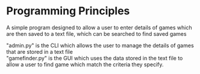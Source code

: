 # Programming Principles
A simple program designed to allow a user to enter details of games which are then saved to a text file, which can be searched to find saved games<br />

"admin.py" is the CLI which allows the user to manage the details of games that are stored in a text file<br />
"gamefinder.py" is the GUI which uses the data stored in the text file to allow a user to find game which match the criteria they specify.
